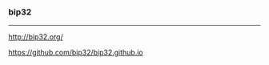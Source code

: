 ### bip32
---
http://bip32.org/

https://github.com/bip32/bip32.github.io


```
```

```
```

```
```


